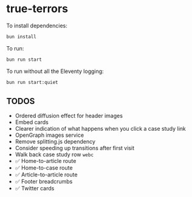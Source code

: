 # true-terrors

To install dependencies:

```bash
bun install
```

To run:

```bash
bun run start
```

To run without all the Eleventy logging:

```bash
bun run start:quiet
```

## TODOS
- Ordered diffusion effect for header images
- Embed cards
- Clearer indication of what happens when you click a case study link
- OpenGraph images service
- Remove splitting.js dependency
- Consider speeding up transitions after first visit
- Walk back case study row `webc`
- ✅ Home-to-article route
- ✅ Home-to-case route
- ✅ Article-to-article route
- ✅ Footer breadcrumbs
- ✅ Twitter cards